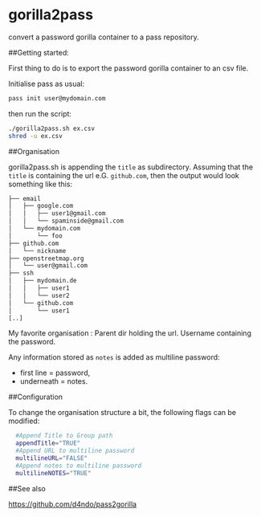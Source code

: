 # gorilla2pass

convert a password gorilla container to a pass repository.

##Getting started:

First thing to do is to export the password gorilla container to an csv file.

Initialise pass as usual:

```bash
pass init user@mydomain.com
```
then run the script:

```bash
./gorilla2pass.sh ex.csv
shred -u ex.csv
```

##Organisation 

gorilla2pass.sh is appending the ```title``` as subdirectory. Assuming that the ```title``` is containing the url e.G. ```github.com```, then the output would look something like this:

```bash
├── email
│   ├── google.com
│   │   ├── user1@gmail.com
│   │   └── spaminside@gmail.com
│   └── mydomain.com
│       └── foo
├── github.com
│   └── nickname
├── openstreetmap.org
│   └── user@gmail.com
├── ssh
│   ├── mydomain.de
│   │   ├── user1
│   │   └── user2
│   └── github.com
│       └── user1
[..]
```

My favorite organisation : Parent dir holding the url. Username containing the password. 

Any information stored as ```notes``` is added as multiline password:

+ first line = password, 
+ underneath = notes.

##Configuration

To change the organisation structure a bit, the following flags can be modified:

```bash
  #Append Title to Group path
  appendTitle="TRUE"
  #Append URL to multiline password
  multilineURL="FALSE"
  #Append notes to multiline password
  multilineNOTES="TRUE"
```

##See also

https://github.com/d4ndo/pass2gorilla
